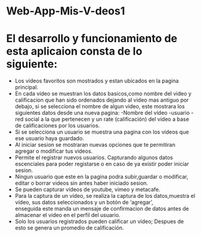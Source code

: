 # Web-App-Mis-V-deos1

# El desarrollo y funcionamiento de esta aplicaion consta de lo siguiente:
  
   
 * Los vídeos favoritos son mostrados y estan ubicados en la pagina principal. 
 * En cada vídeo se muestran los datos basicos,como nombre del video y calificacion que han sido ordenados dejando al video mas 
   antiguo por debajo, si se selecciona el nombre de algun video, este mostrara los siguientes datos desde una nueva pagina:
 -Nombre del vídeo 
 -usuario
 -red social a la que pertenecen y un rate (calificación) del video a base de calificaciones por los usuarios.
  * Si se selecciona un usuario se muestra una pagina con los vídeos que ese usuario haya guardado.
  * Al iniciar sesion se mostraran nuevas opciones que te permitiran agregar o modificar tus videos.
  * Permite el registrar nuevos usuarios. Capturando algunos datos escenciales para poder registarse o en caso de ya existir poder
    iniciar sesion.
  * Ningun usuario que este en la pagina podra subir,guardar o modificar, editar o borrar videos sin antes haber iniciado sesion.
  * Se pueden capturar vídeos de youtube, vimeo y metacafe.
  * Para la captura de un vídeo, se realiza la captura de los datos,muestra el vídeo, sus datos seleccionados y un botón de ‘agregar’,  
    enseguida este manda un mensaje de confirmacion de datos antes de almacenar el video en el perfil del usuario.
  * Solo los usuarios registrados pueden calificar un vídeo; Despues de esto se genera un promedio de calificación.
